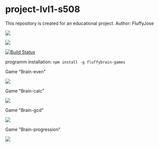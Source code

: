 # project-lvl1-s508
This repository is created for an educational project. 
Author: FluffyJose

<a href="https://codeclimate.com/github/FluffyJose/project-lvl1-s508/maintainability"><img src="https://api.codeclimate.com/v1/badges/3a3a2c6994d6883b9f5a/maintainability" /></a>

<a href="https://codeclimate.com/github/FluffyJose/project-lvl1-s508/test_coverage"><img src="https://api.codeclimate.com/v1/badges/3a3a2c6994d6883b9f5a/test_coverage" /></a>

[![Build Status](https://travis-ci.org/FluffyJose/project-lvl1-s508.svg?branch=master)](https://travis-ci.org/FluffyJose/project-lvl1-s508)

programm installation:
`npm install -g fluffybrain-games`

Game "Brain-even"

<a href="https://asciinema.org/a/uPoW7qkSNII4kxSDAfKUIXzyD" target="_blank"><img src="https://asciinema.org/a/uPoW7qkSNII4kxSDAfKUIXzyD.svg" /></a>

Game "Brain-calc"

<a href="https://asciinema.org/a/nFRkk4d5rMBOiT3KJUIOGem5T" target="_blank"><img src="https://asciinema.org/a/nFRkk4d5rMBOiT3KJUIOGem5T.svg" /></a>

Game "Brain-gcd"

<a href="https://asciinema.org/a/Yw4w4tcnqxxuOPgEHOiYsrM40" target="_blank"><img src="https://asciinema.org/a/Yw4w4tcnqxxuOPgEHOiYsrM40.svg" /></a>

Game "Brain-progression"

<a href="https://asciinema.org/a/tHqRbr83KNFSRmSgtRgdTeVkY" target="_blank"><img src="https://asciinema.org/a/tHqRbr83KNFSRmSgtRgdTeVkY.svg" /></a>